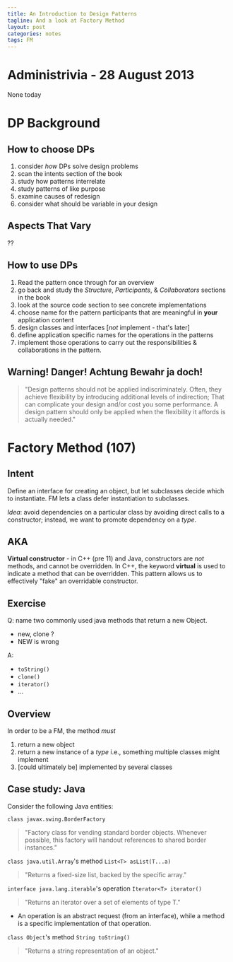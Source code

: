 ```yaml
---
title: An Introduction to Design Patterns 
tagline: And a look at Factory Method
layout: post 
categories: notes
tags: FM
---
```


# Administrivia - 28 August 2013
None today 

# DP Background
## How to choose DPs
1. consider *how* DPs solve design problems
2. scan the intents section of the book
3. study how patterns interrelate
4. study patterns of like purpose
5. examine causes of redesign
6. consider what should be variable in your design

## Aspects That Vary
??
## How to use DPs
1. Read the pattern once through for an overview
2. go back and study the *Structure*, *Participants*, & *Collaborators*
sections in the book
3. look at the source code section to see concrete implementations
4. choose name for the pattern participants that are meaningful in
**your** application content
5. design classes and interfaces [*not* implement - that's later]
6. define application specific names for the operations in the patterns
7. implement those operations to carry out the responsibilities &
collaborations in the pattern.

## Warning! Danger! Achtung Bewahr ja doch!
> "Design patterns should not be applied indiscriminately. Often, they
achieve flexibility by introducing additional levels of indirection;
That can complicate your design and/or cost you some performance. A
design pattern should only be applied when the flexibility it affords is
actually needed."

# Factory Method (107)
## Intent
Define an interface for creating an object, but let subclasses decide
which to instantiate. FM lets a class defer instantiation to subclasses.

*Idea*: avoid dependencies on a particular class by avoiding direct
calls to a constructor; instead, we want to promote dependency on a
*type*. 

## AKA
**Virtual constructor** - in C++ (pre 11) and Java, constructors are
*not* methods, and cannot be overridden. In C++, the keyword **virtual**
is used to indicate a method that can be overridden. This pattern allows
us to effectively "fake" an overridable constructor.

## Exercise
Q: name two commonly used java methods that return a new Object.

* new, clone ? 
* NEW is wrong 

A: 

* `toString()`
* `clone()`
* `iterator()`
* ...

## Overview 
In order to be a FM, the method *must*

1. return a new object
2. return a new instance of a *type*
	i.e., something multiple classes might implement
3. [could ultimately be] implemented by several classes

## Case study: Java
Consider the following Java entities: 

`class javax.swing.BorderFactory`
> "Factory class for vending standard border objects. Whenever possible,
this factory will handout references to shared border instances."

`class java.util.Array`'s method `List<T> asList(T...a)`
> "Returns a fixed-size list, backed by the specific array."

`interface java.lang.iterable`'s operation `Iterator<T>
iterator()`
> "Returns an iterator over a set of elements of type T." 

* An operation is an abstract request (from an interface), while a method
is a specific implementation of that operation.

`class Object`'s method `String toString()`
> "Returns a string representation of an object."

